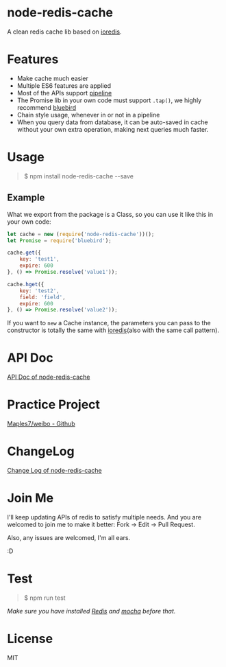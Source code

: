# node-redis-cache
A clean redis cache lib based on [ioredis](https://github.com/luin/ioredis).

# Features
- Make cache much easier
- Multiple ES6 features are applied
- Most of the APIs support [pipeline](https://github.com/luin/ioredis#pipelining)
- The Promise lib in your own code must support `.tap()`, we highly recommend [bluebird](https://github.com/petkaantonov/bluebird)
- Chain style usage, whenever in or not in a pipeline
- When you query data from database, it can be auto-saved in cache without your own extra operation, making next queries much faster. 

# Usage
> $ npm install node-redis-cache --save

## Example
What we export from the package is a Class, so you can use it like this in your own code:
```js
let cache = new (require('node-redis-cache'))();
let Promise = require('bluebird');

cache.get({
    key: 'test1',
    expire: 600
}, () => Promise.resolve('value1'));

cache.hget({
    key: 'test2',
    field: 'field',
    expire: 600 
}, () => Promise.resolve('value2'));
``` 

If you want to `new` a Cache instance, the parameters you can pass to the constructor is totally the same with [ioredis](https://github.com/luin/ioredis/blob/master/API.md#new-redisport-host-options)(also with the same call pattern).

# API Doc
[API Doc of node-redis-cache](doc/api_doc.md)

# Practice Project
[Maples7/weibo - Github](https://github.com/Maples7/weibo)

# ChangeLog
[Change Log of node-redis-cache](doc/CHANGELOG.md)

# Join Me
I'll keep updating APIs of redis to satisfy multiple needs. And you are welcomed to join me to make it better: Fork -> Edit -> Pull Request.

Also, any issues are welcomed, I'm all ears. 

:D 

# Test
> $ npm run test    

*Make sure you have installed [Redis](https://redis.io/) and [mocha](https://mochajs.org/) before that.*

# License
MIT
